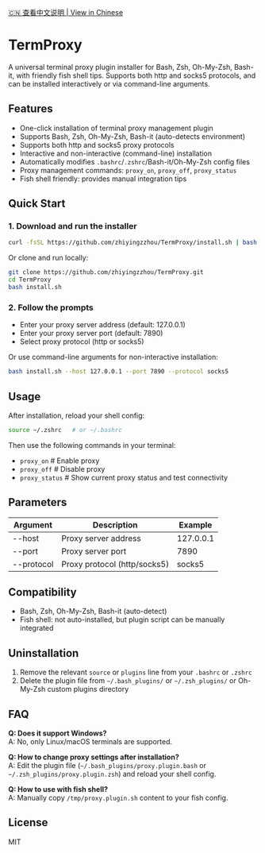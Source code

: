 [🇨🇳 查看中文说明 | View in Chinese](./README.zh-CN.md)

# TermProxy

A universal terminal proxy plugin installer for Bash, Zsh, Oh-My-Zsh, Bash-it, with friendly fish shell tips. Supports both http and socks5 protocols, and can be installed interactively or via command-line arguments.

## Features

- One-click installation of terminal proxy management plugin
- Supports Bash, Zsh, Oh-My-Zsh, Bash-it (auto-detects environment)
- Supports both http and socks5 proxy protocols
- Interactive and non-interactive (command-line) installation
- Automatically modifies `.bashrc`/`.zshrc`/Bash-it/Oh-My-Zsh config files
- Proxy management commands: `proxy_on`, `proxy_off`, `proxy_status`
- Fish shell friendly: provides manual integration tips

## Quick Start

### 1. Download and run the installer

```bash
curl -fsSL https://github.com/zhiyingzzhou/TermProxy/install.sh | bash
```

Or clone and run locally:

```bash
git clone https://github.com/zhiyingzzhou/TermProxy.git
cd TermProxy
bash install.sh
```

### 2. Follow the prompts

- Enter your proxy server address (default: 127.0.0.1)
- Enter your proxy server port (default: 7890)
- Select proxy protocol (http or socks5)

Or use command-line arguments for non-interactive installation:

```bash
bash install.sh --host 127.0.0.1 --port 7890 --protocol socks5
```

## Usage

After installation, reload your shell config:

```bash
source ~/.zshrc   # or ~/.bashrc
```

Then use the following commands in your terminal:

- `proxy_on`      # Enable proxy
- `proxy_off`     # Disable proxy
- `proxy_status`  # Show current proxy status and test connectivity

## Parameters

| Argument      | Description                | Example           |
|---------------|---------------------------|-------------------|
| --host        | Proxy server address       | 127.0.0.1         |
| --port        | Proxy server port          | 7890              |
| --protocol    | Proxy protocol (http/socks5) | socks5         |

## Compatibility

- Bash, Zsh, Oh-My-Zsh, Bash-it (auto-detect)
- Fish shell: not auto-installed, but plugin script can be manually integrated

## Uninstallation

1. Remove the relevant `source` or `plugins` line from your `.bashrc` or `.zshrc`
2. Delete the plugin file from `~/.bash_plugins/` or `~/.zsh_plugins/` or Oh-My-Zsh custom plugins directory

## FAQ

**Q: Does it support Windows?**  
A: No, only Linux/macOS terminals are supported.

**Q: How to change proxy settings after installation?**  
A: Edit the plugin file (`~/.bash_plugins/proxy.plugin.bash` or `~/.zsh_plugins/proxy.plugin.zsh`) and reload your shell config.

**Q: How to use with fish shell?**  
A: Manually copy `/tmp/proxy.plugin.sh` content to your fish config.

## License

MIT